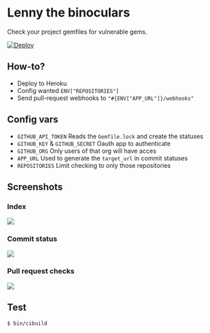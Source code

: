 # Lenny the binoculars

Check your project gemfiles for vulnerable gems.

[![Deploy](https://www.herokucdn.com/deploy/button.svg)](https://heroku.com/deploy)

## How-to?

- Deploy to Heroku
- Config wanted `ENV["REPOSITORIES"]`
- Send pull-request webhooks to `"#{ENV["APP_URL"]}/webhooks"`

## Config vars

- `GITHUB_API_TOKEN` Reads the `Gemfile.lock` and create the statuses
- `GITHUB_KEY` & `GITHUB_SECRET` Oauth app to authenticate
- `GITHUB_ORG` Only users of that org will have acces
- `APP_URL` Used to generate the `target_url` in commit statuses
- `REPOSITORIES` Limit checking to only those repositories

## Screenshots

### Index

![](https://dl.dropbox.com/s/md9futx11f37t4f/LennyTheBinoculars_2016-04-16_12-37-59.png?dl=0)

### Commit status

![](https://dl.dropbox.com/s/t6yrzk266fansqf/Oops_wrong_stuff_by_ys__Pull_Request_2__yslenny-the-binoculars_2016-04-16_12-05-53.png?dl=0)

### Pull request checks

![](https://dl.dropbox.com/s/yet2457vg561j8s/LennyTheBinoculars_2016-04-16_12-06-14.png?dl=0)

## Test

```
$ bin/cibuild
```
